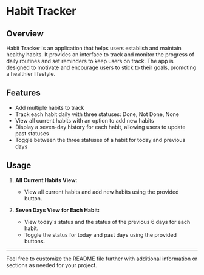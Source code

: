 # Habit Tracker

## Overview
Habit Tracker is an application that helps users establish and maintain healthy habits. It provides an interface to track and monitor the progress of daily routines and set reminders to keep users on track. The app is designed to motivate and encourage users to stick to their goals, promoting a healthier lifestyle.

## Features
- Add multiple habits to track
- Track each habit daily with three statuses: Done, Not Done, None
- View all current habits with an option to add new habits
- Display a seven-day history for each habit, allowing users to update past statuses
- Toggle between the three statuses of a habit for today and previous days

## Usage
1. **All Current Habits View:** 
   - View all current habits and add new habits using the provided button.

2. **Seven Days View for Each Habit:** 
   - View today's status and the status of the previous 6 days for each habit.
   - Toggle the status for today and past days using the provided buttons.

---
Feel free to customize the README file further with additional information or sections as needed for your project.
